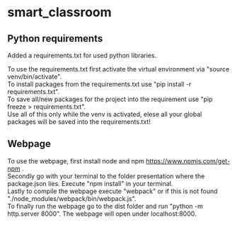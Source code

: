 # smart_classroom

## Python requirements
Added a requirements.txt for used python libraries.


To use the requirements.txt first activate the virtual environment via "source venv/bin/activate".  
To install packages from the requirements.txt use "pip install -r requirements.txt".  
To save all/new packages for the project into the requirement use "pip freeze > requirements.txt".  
Use all of this only while the venv is activated, elese all your global packages will be saved into the requirements.txt!  

## Webpage
To use the webpage, first install node and npm https://www.npmjs.com/get-npm .  
Secondly go with your terminal to the folder presentation where the package.json lies. Execute "npm install" in your terminal.  
Lastly to compile the webpage execute "webpack" or if this is not found "./node_modules/webpack/bin/webpack.js".  
To finally run the webpage go to the dist folder and run "python -m http.server 8000". The webpage will open under localhost:8000.
